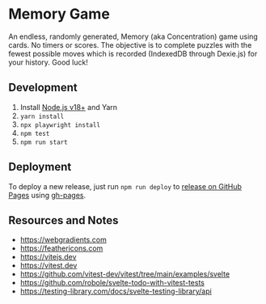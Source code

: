 # Memory Game

An endless, randomly generated, Memory (aka Concentration) game using cards. No timers or scores. The objective is to complete puzzles with the fewest possible moves which is recorded (IndexedDB through Dexie.js) for your history. Good luck!

## Development

1. Install [Node.js v18+](https://nodejs.org/) and Yarn
2. `yarn install`
3. `npx playwright install`
4. `npm test`
5. `npm run start`

## Deployment

To deploy a new release, just run `npm run deploy` to [release on GitHub Pages](https://create-react-app.dev/docs/deployment/#github-pages) using [gh-pages](https://github.com/tschaub/gh-pages).

## Resources and Notes

* https://webgradients.com
* https://feathericons.com
* https://vitejs.dev
* https://vitest.dev
* https://github.com/vitest-dev/vitest/tree/main/examples/svelte
* https://github.com/robole/svelte-todo-with-vitest-tests
* https://testing-library.com/docs/svelte-testing-library/api
